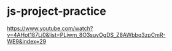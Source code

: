 # js-project-practice

https://www.youtube.com/watch?v=4AHot187Lj0&list=PLjwm_8O3suyOgDS_Z8AWbbq3zpCmR-WE9&index=29
